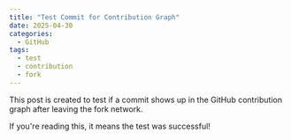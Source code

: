 ```yaml
---
title: "Test Commit for Contribution Graph"
date: 2025-04-30
categories:
  - GitHub
tags:
  - test
  - contribution
  - fork
---
```


This post is created to test if a commit shows up in the GitHub contribution graph after leaving the fork network.

If you're reading this, it means the test was successful!
